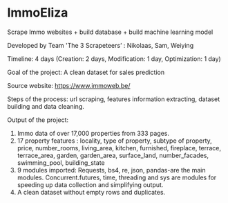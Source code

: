 # ImmoEliza
Scrape Immo websites + build database + build machine learning model

Developed by Team 'The 3 Scrapeteers’ : Nikolaas, Sam, Weiying

Timeline: 4 days (Creation: 2 days,  Modification: 1 day,   Optimization: 1 day)

Goal of the project: A clean dataset for sales prediction

Source website: https://www.immoweb.be/ 

Steps of the process: url scraping, features information extracting, dataset building and data cleaning. 

Output of the project: 

1. Immo data of over 17,000 properties from 333 pages.
2. 17 property features : locality, type of property, subtype of property, price, number_rooms, living_area, kitchen, furnished, fireplace, terrace, terrace_area, garden, garden_area, surface_land, number_facades, swimming_pool, building_state
3. 9 modules imported: Requests, bs4, re, json, pandas-are the main modules.  Concurrent.futures, time, threading and sys are modules for speeding up data collection and simplifying output.  
4. A clean dataset without empty rows and duplicates.
